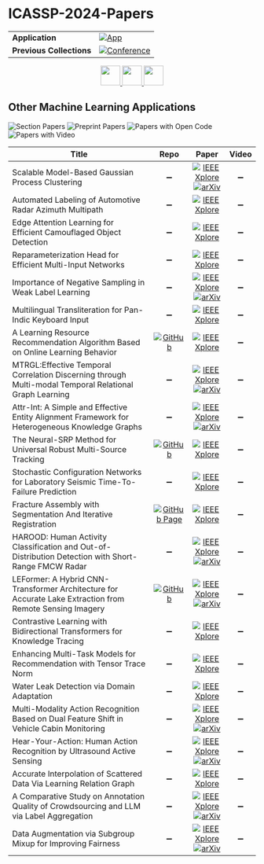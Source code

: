 # ICASSP-2024-Papers

<table>
    <tr>
        <td><strong>Application</strong></td>
        <td>
            <a href="https://huggingface.co/spaces/DmitryRyumin/NewEraAI-Papers" style="float:left;">
                <img src="https://img.shields.io/badge/🤗-NewEraAI--Papers-FFD21F.svg" alt="App" />
            </a>
        </td>
    </tr>
    <tr>
        <td><strong>Previous Collections</strong></td>
        <td>
            <a href="https://github.com/DmitryRyumin/ICASSP-2023-24-Papers/blob/main/README_2023.md">
                <img src="http://img.shields.io/badge/ICASSP-2023-0073AE.svg" alt="Conference">
            </a>
        </td>
    </tr>
</table>

<div align="center">
    <a href="https://github.com/DmitryRyumin/ICASSP-2023-24-Papers/blob/main/sections/2024/main/SLP-P17.md">
        <img src="https://cdn.jsdelivr.net/gh/DmitryRyumin/NewEraAI-Papers@main/images/left.svg" width="40" alt="" />
    </a>
    <a href="https://github.com/DmitryRyumin/ICASSP-2023-24-Papers/">
        <img src="https://cdn.jsdelivr.net/gh/DmitryRyumin/NewEraAI-Papers@main/images/home.svg" width="40" alt="" />
    </a>
    <a href="https://github.com/DmitryRyumin/ICASSP-2023-24-Papers/blob/main/sections/2024/main/SLP-P20.md">
        <img src="https://cdn.jsdelivr.net/gh/DmitryRyumin/NewEraAI-Papers@main/images/right.svg" width="40" alt="" />
    </a>
</div>


## Other Machine Learning Applications

![Section Papers](https://img.shields.io/badge/Section%20Papers-22-42BA16) ![Preprint Papers](https://img.shields.io/badge/Preprint%20Papers-10-b31b1b) ![Papers with Open Code](https://img.shields.io/badge/Papers%20with%20Open%20Code-3-1D7FBF) ![Papers with Video](https://img.shields.io/badge/Papers%20with%20Video-0-FF0000)

| **Title** | **Repo** | **Paper** | **Video** |
|-----------|:--------:|:---------:|:---------:|
| Scalable Model-Based Gaussian Process Clustering | :heavy_minus_sign: | [![IEEE Xplore](https://img.shields.io/badge/IEEE-10447983-E4A42C.svg)](https://ieeexplore.ieee.org/document/10447983) <br/> [![arXiv](https://img.shields.io/badge/arXiv-2309.07882-b31b1b.svg)](https://arxiv.org/abs/2309.07882) | :heavy_minus_sign: |
| Automated Labeling of Automotive Radar Azimuth Multipath | :heavy_minus_sign: | [![IEEE Xplore](https://img.shields.io/badge/IEEE-10446232-E4A42C.svg)](https://ieeexplore.ieee.org/document/10446232) | :heavy_minus_sign: |
| Edge Attention Learning for Efficient Camouflaged Object Detection | :heavy_minus_sign: | [![IEEE Xplore](https://img.shields.io/badge/IEEE-10448139-E4A42C.svg)](https://ieeexplore.ieee.org/document/10448139) | :heavy_minus_sign: |
| Reparameterization Head for Efficient Multi-Input Networks | :heavy_minus_sign: | [![IEEE Xplore](https://img.shields.io/badge/IEEE-10447574-E4A42C.svg)](https://ieeexplore.ieee.org/document/10447574) | :heavy_minus_sign: |
| Importance of Negative Sampling in Weak Label Learning | :heavy_minus_sign: | [![IEEE Xplore](https://img.shields.io/badge/IEEE-10447229-E4A42C.svg)](https://ieeexplore.ieee.org/document/10447229) <br/> [![arXiv](https://img.shields.io/badge/arXiv-2309.13227-b31b1b.svg)](https://arxiv.org/abs/2309.13227) | :heavy_minus_sign: |
| Multilingual Transliteration for Pan-Indic Keyboard Input | :heavy_minus_sign: | [![IEEE Xplore](https://img.shields.io/badge/IEEE-10446873-E4A42C.svg)](https://ieeexplore.ieee.org/document/10446873) | :heavy_minus_sign: |
| A Learning Resource Recommendation Algorithm Based on Online Learning Behavior | [![GitHub](https://img.shields.io/github/stars/xingyezn/LRRA-OLB?style=flat)](https://github.com/xingyezn/LRRA-OLB) | [![IEEE Xplore](https://img.shields.io/badge/IEEE-10445936-E4A42C.svg)](https://ieeexplore.ieee.org/document/10445936) | :heavy_minus_sign: |
| MTRGL:Effective Temporal Correlation Discerning through Multi-modal Temporal Relational Graph Learning | :heavy_minus_sign: | [![IEEE Xplore](https://img.shields.io/badge/IEEE-10447824-E4A42C.svg)](https://ieeexplore.ieee.org/document/10447824) <br/> [![arXiv](https://img.shields.io/badge/arXiv-2401.14199-b31b1b.svg)](https://arxiv.org/abs/2401.14199) | :heavy_minus_sign: |
| Attr-Int: A Simple and Effective Entity Alignment Framework for Heterogeneous Knowledge Graphs | :heavy_minus_sign: | [![IEEE Xplore](https://img.shields.io/badge/IEEE-10445901-E4A42C.svg)](https://ieeexplore.ieee.org/document/10445901) <br/> [![arXiv](https://img.shields.io/badge/arXiv-2410.13409-b31b1b.svg)](https://arxiv.org/abs/2410.13409) | :heavy_minus_sign: |
| The Neural-SRP Method for Universal Robust Multi-Source Tracking | [![GitHub](https://img.shields.io/github/stars/egrinstein/neural_srp?style=flat)](https://github.com/egrinstein/neural_srp) | [![IEEE Xplore](https://img.shields.io/badge/IEEE-10345765-E4A42C.svg)](https://ieeexplore.ieee.org/document/10345765) | :heavy_minus_sign: |
| Stochastic Configuration Networks for Laboratory Seismic Time-To-Failure Prediction | :heavy_minus_sign: | [![IEEE Xplore](https://img.shields.io/badge/IEEE-10446714-E4A42C.svg)](https://ieeexplore.ieee.org/document/10446714) | :heavy_minus_sign: |
| Fracture Assembly with Segmentation And Iterative Registration | [![GitHub Page](https://img.shields.io/badge/GitHub-Page-159957.svg?style=flat)](https://frasier-assembly.github.io) | [![IEEE Xplore](https://img.shields.io/badge/IEEE-10447659-E4A42C.svg)](https://ieeexplore.ieee.org/document/10447659) | :heavy_minus_sign: |
| HAROOD: Human Activity Classification and Out-of-Distribution Detection with Short-Range FMCW Radar | :heavy_minus_sign: | [![IEEE Xplore](https://img.shields.io/badge/IEEE-10447729-E4A42C.svg)](https://ieeexplore.ieee.org/document/10447729) <br/> [![arXiv](https://img.shields.io/badge/arXiv-2312.08894-b31b1b.svg)](https://arxiv.org/abs/2312.08894) | :heavy_minus_sign: |
| LEFormer: A Hybrid CNN-Transformer Architecture for Accurate Lake Extraction from Remote Sensing Imagery | [![GitHub](https://img.shields.io/github/stars/BastianChen/LEFormer?style=flat)](https://github.com/BastianChen/LEFormer) | [![IEEE Xplore](https://img.shields.io/badge/IEEE-10446785-E4A42C.svg)](https://ieeexplore.ieee.org/document/10446785) <br/> [![arXiv](https://img.shields.io/badge/arXiv-2308.04397-b31b1b.svg)](https://arxiv.org/abs/2308.04397) | :heavy_minus_sign: |
| Contrastive Learning with Bidirectional Transformers for Knowledge Tracing | :heavy_minus_sign: | [![IEEE Xplore](https://img.shields.io/badge/IEEE-10446887-E4A42C.svg)](https://ieeexplore.ieee.org/document/10446887) | :heavy_minus_sign: |
| Enhancing Multi-Task Models for Recommendation with Tensor Trace Norm | :heavy_minus_sign: | [![IEEE Xplore](https://img.shields.io/badge/IEEE-10445973-E4A42C.svg)](https://ieeexplore.ieee.org/document/10445973) | :heavy_minus_sign: |
| Water Leak Detection via Domain Adaptation | :heavy_minus_sign: | [![IEEE Xplore](https://img.shields.io/badge/IEEE-10447165-E4A42C.svg)](https://ieeexplore.ieee.org/document/10447165) | :heavy_minus_sign: |
| Multi-Modality Action Recognition Based on Dual Feature Shift in Vehicle Cabin Monitoring | :heavy_minus_sign: | [![IEEE Xplore](https://img.shields.io/badge/IEEE-10448437-E4A42C.svg)](https://ieeexplore.ieee.org/document/10448437) <br/> [![arXiv](https://img.shields.io/badge/arXiv-2401.14838-b31b1b.svg)](https://arxiv.org/abs/2401.14838) | :heavy_minus_sign: |
| Hear-Your-Action: Human Action Recognition by Ultrasound Active Sensing | :heavy_minus_sign: | [![IEEE Xplore](https://img.shields.io/badge/IEEE-10447130-E4A42C.svg)](https://ieeexplore.ieee.org/document/10447130) <br/> [![arXiv](https://img.shields.io/badge/arXiv-2309.08087-b31b1b.svg)](https://arxiv.org/abs/2309.08087) | :heavy_minus_sign: |
| Accurate Interpolation of Scattered Data Via Learning Relation Graph | :heavy_minus_sign: | [![IEEE Xplore](https://img.shields.io/badge/IEEE-10447453-E4A42C.svg)](https://ieeexplore.ieee.org/document/10447453) | :heavy_minus_sign: |
| A Comparative Study on Annotation Quality of Crowdsourcing and LLM via Label Aggregation | :heavy_minus_sign: | [![IEEE Xplore](https://img.shields.io/badge/IEEE-10447803-E4A42C.svg)](https://ieeexplore.ieee.org/document/10447803) <br/> [![arXiv](https://img.shields.io/badge/arXiv-2401.09760-b31b1b.svg)](https://arxiv.org/abs/2401.09760) | :heavy_minus_sign: |
| Data Augmentation via Subgroup Mixup for Improving Fairness | :heavy_minus_sign: | [![IEEE Xplore](https://img.shields.io/badge/IEEE-10446564-E4A42C.svg)](https://ieeexplore.ieee.org/document/10446564) <br/> [![arXiv](https://img.shields.io/badge/arXiv-2309.07110-b31b1b.svg)](https://arxiv.org/abs/2309.07110) | :heavy_minus_sign: |
